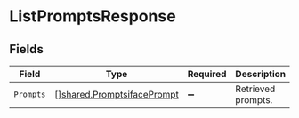 # ListPromptsResponse


## Fields

| Field                                                                    | Type                                                                     | Required                                                                 | Description                                                              |
| ------------------------------------------------------------------------ | ------------------------------------------------------------------------ | ------------------------------------------------------------------------ | ------------------------------------------------------------------------ |
| `Prompts`                                                                | [][shared.PromptsifacePrompt](../../models/shared/promptsifaceprompt.md) | :heavy_minus_sign:                                                       | Retrieved prompts.                                                       |